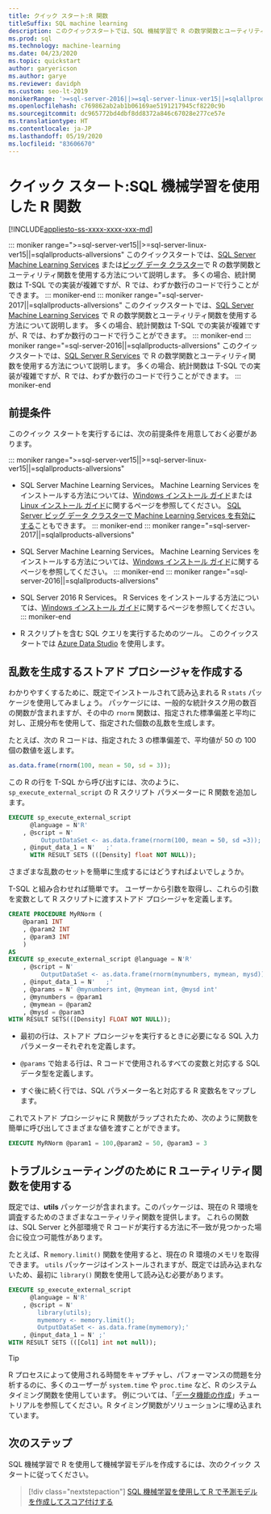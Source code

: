 ```yaml
---
title: クイック スタート:R 関数
titleSuffix: SQL machine learning
description: このクイックスタートでは、SQL 機械学習で R の数学関数とユーティリティ関数を使用する方法について説明します。
ms.prod: sql
ms.technology: machine-learning
ms.date: 04/23/2020
ms.topic: quickstart
author: garyericson
ms.author: garye
ms.reviewer: davidph
ms.custom: seo-lt-2019
monikerRange: '>=sql-server-2016||>=sql-server-linux-ver15||=sqlallproducts-allversions'
ms.openlocfilehash: c769862ab2ab1b06169ae5191217945cf8220c9b
ms.sourcegitcommit: dc965772bd4dbf8dd8372a846c67028e277ce57e
ms.translationtype: HT
ms.contentlocale: ja-JP
ms.lasthandoff: 05/19/2020
ms.locfileid: "83606670"
---
```

# <a name="quickstart-r-functions-with-sql-machine-learning"></a>クイック スタート:SQL 機械学習を使用した R 関数
[!INCLUDE[appliesto-ss-xxxx-xxxx-xxx-md](../../includes/appliesto-ss-xxxx-xxxx-xxx-md.md)]

::: moniker range=">=sql-server-ver15||>=sql-server-linux-ver15||=sqlallproducts-allversions"
このクイックスタートでは、[SQL Server Machine Learning Services](../sql-server-machine-learning-services.md) または[ビッグ データ クラスター](../../big-data-cluster/machine-learning-services.md)で R の数学関数とユーティリティ関数を使用する方法について説明します。 多くの場合、統計関数は T-SQL での実装が複雑ですが、R では、わずか数行のコードで行うことができます。
::: moniker-end
::: moniker range="=sql-server-2017||=sqlallproducts-allversions"
このクイックスタートでは、[SQL Server Machine Learning Services](../sql-server-machine-learning-services.md) で R の数学関数とユーティリティ関数を使用する方法について説明します。 多くの場合、統計関数は T-SQL での実装が複雑ですが、R では、わずか数行のコードで行うことができます。
::: moniker-end
::: moniker range="=sql-server-2016||=sqlallproducts-allversions"
このクイックスタートでは、[SQL Server R Services](../r/sql-server-r-services.md) で R の数学関数とユーティリティ関数を使用する方法について説明します。 多くの場合、統計関数は T-SQL での実装が複雑ですが、R では、わずか数行のコードで行うことができます。
::: moniker-end

## <a name="prerequisites"></a>前提条件

このクイック スタートを実行するには、次の前提条件を用意しておく必要があります。

::: moniker range=">=sql-server-ver15||>=sql-server-linux-ver15||=sqlallproducts-allversions"
- SQL Server Machine Learning Services。 Machine Learning Services をインストールする方法については、[Windows インストール ガイド](../install/sql-machine-learning-services-windows-install.md)または [Linux インストール ガイド](../../linux/sql-server-linux-setup-machine-learning.md?toc=%2Fsql%2Fmachine-learning%2Ftoc.json)に関するページを参照してください。 [SQL Server ビッグ データ クラスターで Machine Learning Services を有効にする](../../big-data-cluster/machine-learning-services.md)こともできます。
::: moniker-end
::: moniker range="=sql-server-2017||=sqlallproducts-allversions"
- SQL Server Machine Learning Services。 Machine Learning Services をインストールする方法については、[Windows インストール ガイド](../install/sql-machine-learning-services-windows-install.md)に関するページを参照してください。 
::: moniker-end
::: moniker range="=sql-server-2016||=sqlallproducts-allversions"
- SQL Server 2016 R Services。 R Services をインストールする方法については、[Windows インストール ガイド](../install/sql-r-services-windows-install.md)に関するページを参照してください。
::: moniker-end

- R スクリプトを含む SQL クエリを実行するためのツール。 このクイックスタートでは [Azure Data Studio](../../azure-data-studio/what-is.md) を使用します。

## <a name="create-a-stored-procedure-to-generate-random-numbers"></a>乱数を生成するストアド プロシージャを作成する

わかりやすくするために、既定でインストールされて読み込まれる R `stats` パッケージを使用してみましょう。 パッケージには、一般的な統計タスク用の数百の関数が含まれますが、その中の `rnorm` 関数は、指定された標準偏差と平均に対し、正規分布を使用して、指定された個数の乱数を生成します。

たとえば、次の R コードは、指定された 3 の標準偏差で、平均値が 50 の 100 個の数値を返します。

```R
as.data.frame(rnorm(100, mean = 50, sd = 3));
```

この R の行を T-SQL から呼び出すには、次のように、`sp_execute_external_script` の R スクリプト パラメーターに R 関数を追加します。

```sql
EXECUTE sp_execute_external_script
      @language = N'R'
    , @script = N'
         OutputDataSet <- as.data.frame(rnorm(100, mean = 50, sd =3));'
    , @input_data_1 = N'   ;'
      WITH RESULT SETS (([Density] float NOT NULL));
```

さまざまな乱数のセットを簡単に生成するにはどうすればよいでしょうか。

T-SQL と組み合わせれば簡単です。 ユーザーから引数を取得し、これらの引数を変数として R スクリプトに渡すストアド プロシージャを定義します。

```sql
CREATE PROCEDURE MyRNorm (
    @param1 INT
    , @param2 INT
    , @param3 INT
    )
AS
EXECUTE sp_execute_external_script @language = N'R'
    , @script = N'
         OutputDataSet <- as.data.frame(rnorm(mynumbers, mymean, mysd));'
    , @input_data_1 = N'   ;'
    , @params = N' @mynumbers int, @mymean int, @mysd int'
    , @mynumbers = @param1
    , @mymean = @param2
    , @mysd = @param3
WITH RESULT SETS(([Density] FLOAT NOT NULL));
```

- 最初の行は、ストアド プロシージャを実行するときに必要になる SQL 入力パラメーターそれぞれを定義します。

- `@params` で始まる行は、R コードで使用されるすべての変数と対応する SQL データ型を定義します。

- すぐ後に続く行では、SQL パラメーター名と対応する R 変数名をマップします。

これでストアド プロシージャに R 関数がラップされたため、次のように関数を簡単に呼び出してさまざまな値を渡すことができます。

```sql
EXECUTE MyRNorm @param1 = 100,@param2 = 50, @param3 = 3
```

## <a name="use-r-utility-functions-for-troubleshooting"></a>トラブルシューティングのために R ユーティリティ関数を使用する

既定では、**utils** パッケージが含まれます。このパッケージは、現在の R 環境を調査するためのさまざまなユーティリティ関数を提供します。 これらの関数は、SQL Server と外部環境で R コードが実行する方法に不一致が見つかった場合に役立つ可能性があります。

たとえば、R `memory.limit()` 関数を使用すると、現在の R 環境のメモリを取得できます。 `utils` パッケージはインストールされますが、既定では読み込まれないため、最初に `library()` 関数を使用して読み込む必要があります。

```sql
EXECUTE sp_execute_external_script
      @language = N'R'
    , @script = N'
        library(utils);
        mymemory <- memory.limit();
        OutputDataSet <- as.data.frame(mymemory);'
    , @input_data_1 = N' ;'
WITH RESULT SETS (([Col1] int not null));
```

> [!TIP]
> R プロセスによって使用される時間をキャプチャし、パフォーマンスの問題を分析するのに、多くのユーザーが `system.time` や `proc.time` など、R のシステム タイミング関数を使用しています。 例については、「[データ機能の作成](../tutorials/walkthrough-create-data-features.md)」チュートリアルを参照してください。R タイミング関数がソリューションに埋め込まれています。

## <a name="next-steps"></a>次のステップ

SQL 機械学習で R を使用して機械学習モデルを作成するには、次のクイック スタートに従ってください。

> [!div class="nextstepaction"]
> [SQL 機械学習を使用して R で予測モデルを作成してスコア付けする](quickstart-r-train-score-model.md)
